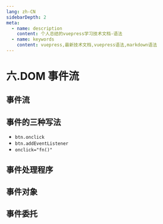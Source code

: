 ```yaml
---
lang: zh-CN
sidebarDepth: 2
meta:
  - name: description
    content: 个人总结的vuepress学习技术文档-语法
  - name: keywords
    content: vuepress,最新技术文档,vuepress语法,markdown语法
---
```


# 六.DOM 事件流

## 事件流
## 事件的三种写法

- `btn.οnclick`
- `btn.addEventListener`
- `onclick="fn()"`

## 事件处理程序

## 事件对象

## 事件委托
